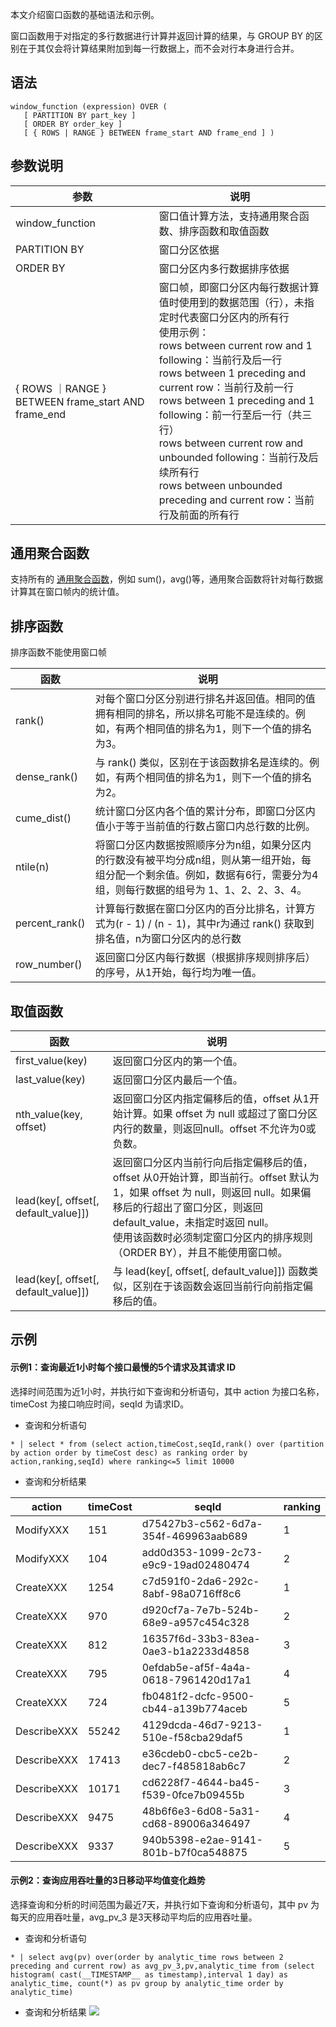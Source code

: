 本文介绍窗口函数的基础语法和示例。

窗口函数用于对指定的多行数据进行计算并返回计算的结果，与 GROUP BY 的区别在于其仅会将计算结果附加到每一行数据上，而不会对行本身进行合并。

## 语法

```
window_function (expression) OVER (
   [ PARTITION BY part_key ]
   [ ORDER BY order_key ]
   [ { ROWS | RANGE } BETWEEN frame_start AND frame_end ] )
```

## 参数说明

| 参数                                               | 说明                                                         |
| -------------------------------------------------- | ------------------------------------------------------------ |
| window_function                                    | 窗口值计算方法，支持通用聚合函数、排序函数和取值函数         |
| PARTITION BY                                       | 窗口分区依据                                                 |
| ORDER BY                                           | 窗口分区内多行数据排序依据                                   |
| { ROWS ｜RANGE } BETWEEN frame_start AND frame_end | 窗口帧，即窗口分区内每行数据计算值时使用到的数据范围（行），未指定时代表窗口分区内的所有行<br />使用示例：<br />rows between current row and 1 following：当前行及后一行<br />rows between 1 preceding and current row：当前行及前一行<br />rows between 1 preceding and 1 following：前一行至后一行（共三行）<br />rows between current row and unbounded following：当前行及后续所有行<br />rows between unbounded preceding and current row：当前行及前面的所有行 |

## 通用聚合函数

支持所有的 [通用聚合函数](https://cloud.tencent.com/document/product/614/60028)，例如 sum()，avg()等，通用聚合函数将针对每行数据计算其在窗口帧内的统计值。

## 排序函数

排序函数不能使用窗口帧

| 函数           | 说明                                                         |
| -------------- | ------------------------------------------------------------ |
| rank()         | 对每个窗口分区分别进行排名并返回值。相同的值拥有相同的排名，所以排名可能不是连续的。例如，有两个相同值的排名为1，则下一个值的排名为3。 |
| dense_rank()   | 与 rank() 类似，区别在于该函数排名是连续的。例如，有两个相同值的排名为1，则下一个值的排名为2。 |
| cume_dist()    | 统计窗口分区内各个值的累计分布，即窗口分区内值小于等于当前值的行数占窗口内总行数的比例。 |
| ntile(n)       | 将窗口分区内数据按照顺序分为n组，如果分区内的行数没有被平均分成n组，则从第一组开始，每组分配一个剩余值。例如，数据有6行，需要分为4组，则每行数据的组号为 1、1、2、2、3、4。 |
| percent_rank() | 计算每行数据在窗口分区内的百分比排名，计算方式为(r - 1) / (n - 1)，其中r为通过 rank() 获取到排名值，n为窗口分区内的总行数 |
| row_number()   | 返回窗口分区内每行数据（根据排序规则排序后）的序号，从1开始，每行均为唯一值。 |


## 取值函数

| 函数                                 | 说明                                                         |
| ------------------------------------ | ------------------------------------------------------------ |
| first_value(key)                     | 返回窗口分区内的第一个值。                                     |
| last_value(key)                      | 返回窗口分区内最后一个值。                                     |
| nth_value(key, offset)               | 返回窗口分区内指定偏移后的值，offset 从1开始计算。如果 offset 为 null 或超过了窗口分区内行的数量，则返回null。offset 不允许为0或负数。 |
| lead(key[, offset[, default_value]]) | 返回窗口分区内当前行向后指定偏移后的值，offset 从0开始计算，即当前行。offset 默认为1，如果 offset 为 null，则返回 null。如果偏移后的行超出了窗口分区，则返回 default_value，未指定时返回 null。<br />使用该函数时必须制定窗口分区内的排序规则（ORDER BY），并且不能使用窗口帧。 |
| lead(key[, offset[, default_value]]) | 与 lead(key[, offset[, default_value]]) 函数类似，区别在于该函数会返回当前行向前指定偏移后的值。 |

## 示例

#### 示例1：查询最近1小时每个接口最慢的5个请求及其请求 ID

选择时间范围为近1小时，并执行如下查询和分析语句，其中 action 为接口名称，timeCost 为接口响应时间，seqId 为请求ID。
- 查询和分析语句
```
* | select * from (select action,timeCost,seqId,rank() over (partition by action order by timeCost desc) as ranking order by action,ranking,seqId) where ranking<=5 limit 10000
```
- 查询和分析结果

| action      | timeCost | seqId                                | ranking |
| ----------- | -------- | ------------------------------------ | ------- |
| ModifyXXX   | 151      | d75427b3-c562-6d7a-354f-469963aab689 | 1       |
| ModifyXXX   | 104      | add0d353-1099-2c73-e9c9-19ad02480474 | 2       |
| CreateXXX   | 1254     | c7d591f0-2da6-292c-8abf-98a0716ff8c6 | 1       |
| CreateXXX   | 970      | d920cf7a-7e7b-524b-68e9-a957c454c328 | 2       |
| CreateXXX   | 812      | 16357f6d-33b3-83ea-0ae3-b1a2233d4858 | 3       |
| CreateXXX   | 795      | 0efdab5e-af5f-4a4a-0618-7961420d17a1 | 4       |
| CreateXXX   | 724      | fb0481f2-dcfc-9500-cb44-a139b774aceb | 5       |
| DescribeXXX | 55242    | 4129dcda-46d7-9213-510e-f58cba29daf5 | 1       |
| DescribeXXX | 17413    | e36cdeb0-cbc5-ce2b-dec7-f485818ab6c7 | 2       |
| DescribeXXX | 10171    | cd6228f7-4644-ba45-f539-0fce7b09455b | 3       |
| DescribeXXX | 9475     | 48b6f6e3-6d08-5a31-cd68-89006a346497 | 4       |
| DescribeXXX | 9337     | 940b5398-e2ae-9141-801b-b7f0ca548875 | 5       |


#### 示例2：查询应用吞吐量的3日移动平均值变化趋势

选择查询和分析的时间范围为最近7天，并执行如下查询和分析语句，其中 pv 为每天的应用吞吐量，avg_pv_3 是3天移动平均后的应用吞吐量。

- 查询和分析语句
```
* | select avg(pv) over(order by analytic_time rows between 2 preceding and current row) as avg_pv_3,pv,analytic_time from (select histogram( cast(__TIMESTAMP__ as timestamp),interval 1 day) as analytic_time, count(*) as pv group by analytic_time order by analytic_time)
```
- 查询和分析结果
![](https://qcloudimg.tencent-cloud.cn/raw/e4056fba03106eb8705a19f1f77f68b0.png)


